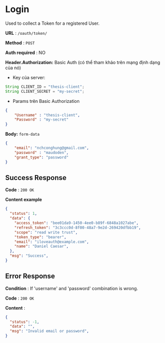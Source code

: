 # Login

Used to collect a Token for a registered User.

**URL** : `/oauth/token/`

**Method** : `POST`

**Auth required** : NO

**Header.Authorization:** Basic Auth (có thể tham khảo trên mạng định dạng của nó)
* Key của server: 
``` java
String CLIENT_ID = "thesis-client";
String CLIENT_SECRET = "my-secret";
```
* Params trên Basic Authorization
``` json
{
    "Username" : "thesis-client",
    "Password" : "my-secret"
}
```

**Body:** ```form-data```
  ``` json
  {
      "email": "nchconghung@gmail.com",
      "password" : "maudoden",
      "grant_type": "password"
  }
  ```

## Success Response

**Code** : `200 OK`

**Content example**

```json
{
  "status": 1,
  "data": {
    "access_token": "bee01da9-1450-4ee0-b89f-6848a1027abe",
    "refresh_token": "3c3ccc0d-8f00-48a7-9e2d-269420dfbb19",
    "scope": "read write trust",
    "token_type": "bearer",
    "email": "iloveauth@example.com",
    "name": "Daniel Caesar",
  },
  "msg": "Success",
}
```

## Error Response

**Condition** : If 'username' and 'password' combination is wrong.

**Code** : `200 OK`

**Content** :

```json
{
  "status": -1,
  "data": "",
  "msg": "Invalid email or password",
}
```